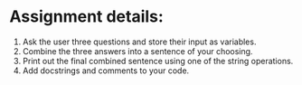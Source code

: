 # Assignment details:

1. Ask the user three questions and store their input as variables. 
2. Combine the three answers into a sentence of your choosing. 
3. Print out the final combined sentence using one of the string operations. 
4. Add docstrings and comments to your code. 